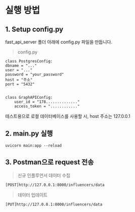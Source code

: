# 실행 방법

## 1. Setup config.py
fast_api_server 폴더 아래에 config.py 파일을 만듭니다.
>config.py

    class PostgresConfig:
    dbname = "..."
    user = "..."
    password = "your_password"
    host = "주소"
    port = "5432"


    class GraphAPIConfig:
        user_id = "178.............."
        access_token = "............"
테스트용으로 로컬 데이터베이스를 사용할 시, host 주소는 127.0.0.1 
## 2. main.py 실행
    uvicorn main:app --reload

## 3. Postman으로 request 전송
> 신규 인플루언서 데이터 수집

    [POST]http://127.0.0.1:8000/influencers/data

> 데이터 업데이트

    [PUT]http://127.0.0.1:8000/influencers/data